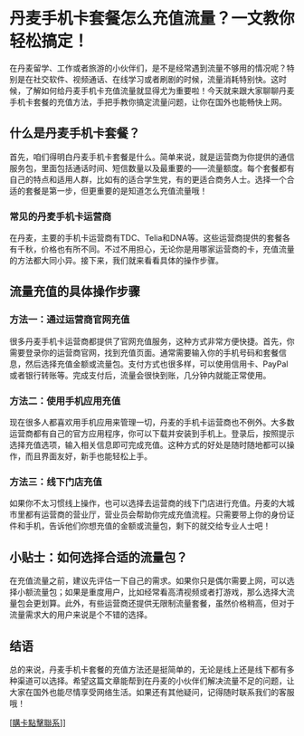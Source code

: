 # 丹麦手机卡套餐怎么充值流量？一文教你轻松搞定！

在丹麦留学、工作或者旅游的小伙伴们，是不是经常遇到流量不够用的情况呢？特别是在社交软件、视频通话、在线学习或者刷剧的时候，流量消耗特别快。这时候，了解如何给丹麦手机卡充值流量就显得尤为重要啦！今天就来跟大家聊聊丹麦手机卡套餐的充值方法，手把手教你搞定流量问题，让你在国外也能畅快上网。

## 什么是丹麦手机卡套餐？

首先，咱们得明白丹麦手机卡套餐是什么。简单来说，就是运营商为你提供的通信服务包，里面包括通话时间、短信数量以及最重要的——流量额度。每个套餐都有自己的特点和适用人群，比如有的适合学生党，有的更适合商务人士。选择一个合适的套餐是第一步，但更重要的是知道怎么充值流量哦！

### 常见的丹麦手机卡运营商

在丹麦，主要的手机卡运营商有TDC、Telia和DNA等。这些运营商提供的套餐各有千秋，价格也有所不同。不过不用担心，无论你是用哪家运营商的卡，充值流量的方法都大同小异。接下来，我们就来看看具体的操作步骤。

## 流量充值的具体操作步骤

### 方法一：通过运营商官网充值

很多丹麦手机卡运营商都提供了官网充值服务，这种方式非常方便快捷。首先，你需要登录你的运营商官网，找到充值页面。通常需要输入你的手机号码和套餐信息，然后选择充值金额或流量包。支付方式也很多样，可以使用信用卡、PayPal或者银行转账等。完成支付后，流量会很快到账，几分钟内就能正常使用。

### 方法二：使用手机应用充值

现在很多人都喜欢用手机应用来管理一切，丹麦的手机卡运营商也不例外。大多数运营商都有自己的官方应用程序，你可以下载并安装到手机上。登录后，按照提示选择充值选项，输入相关信息即可完成充值。这种方式的好处是随时随地都可以操作，而且界面友好，新手也能轻松上手。

### 方法三：线下门店充值

如果你不太习惯线上操作，也可以选择去运营商的线下门店进行充值。丹麦的大城市里都有运营商的营业厅，营业员会帮助你完成充值流程。只需要带上你的身份证件和手机，告诉他们你想充值的金额或流量包，剩下的就交给专业人士吧！

## 小贴士：如何选择合适的流量包？

在充值流量之前，建议先评估一下自己的需求。如果你只是偶尔需要上网，可以选择小额流量包；如果是重度用户，比如经常看高清视频或者打游戏，那么选择大流量包会更划算。此外，有些运营商还提供无限制流量套餐，虽然价格稍高，但对于流量需求大的用户来说是个不错的选择。

## 结语

总的来说，丹麦手机卡套餐的充值方法还是挺简单的，无论是线上还是线下都有多种渠道可以选择。希望这篇文章能帮到在丹麦的小伙伴们解决流量不足的问题，让大家在国外也能尽情享受网络生活。如果还有其他疑问，记得随时联系我们的客服哦！

[[購卡點擊聯系](https://t.me/s/esim1088)]]